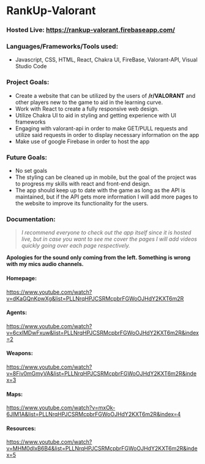 # RankUp-Valorant
### Hosted Live: https://rankup-valorant.firebaseapp.com/

### Languages/Frameworks/Tools used:

- Javascript, CSS, HTML, React, Chakra UI, FireBase, Valorant-API, Visual Studio Code 

### Project Goals:

- Create a website that can be utilized by the users of **/r/VALORANT** and other players new to the game to aid in the learning curve.
- Work with React to create a fully responsive web design.
- Utilize Chakra UI to aid in styling and getting experience with UI frameworks
- Engaging with valorant-api in order to make GET/PULL requests and utilize said requests in order to display necessary information on the app
- Make use of google Firebase in order to host the app

### Future Goals:

- No set goals
- The styling can be cleaned up in mobile, but the goal of the project was to progress my skills with react and front-end design.
- The app should keep up to date with the game as long as the API is maintained, but if the API gets more information I will add more pages to the website to improve its functionality for the users.

### Documentation:

> *I recommend everyone to check out the app itself since it is hosted live, but in case you want to see me cover the pages I will add videos quickly going over each page respectively.*

**Apologies for the sound only coming from the left. Something is wrong with my mics audio channels.**

#### Homepage:
https://www.youtube.com/watch?v=dKaGQnKpwXg&list=PLLNrqHPJCSRMcpbrFGWoOJHdY2KXT6m2R

#### Agents:
https://www.youtube.com/watch?v=6cxlMDwFxuw&list=PLLNrqHPJCSRMcpbrFGWoOJHdY2KXT6m2R&index=2

#### Weapons:
https://www.youtube.com/watch?v=8Fiv0mGmyVA&list=PLLNrqHPJCSRMcpbrFGWoOJHdY2KXT6m2R&index=3

#### Maps:
https://www.youtube.com/watch?v=mxOk-6JlM1A&list=PLLNrqHPJCSRMcpbrFGWoOJHdY2KXT6m2R&index=4

#### Resources:
https://www.youtube.com/watch?v=MHM0dIxB6B4&list=PLLNrqHPJCSRMcpbrFGWoOJHdY2KXT6m2R&index=5
